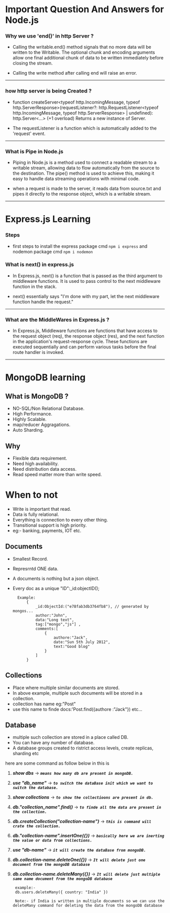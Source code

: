 # Important Question And Answers for Node.js 

### Why we use 'end()' in http Server ?

-  Calling the writable.end() method signals that no more data will be written to the Writable. The optional chunk and encoding arguments allow one final additional chunk of data to be written immediately before closing the stream.

- Calling the write method after calling end will raise an error.

______________________________________________________________________________________


### how http server is being Created ?

- function createServer<typeof http.IncomingMessage, typeof http.ServerResponse>(requestListener?: http.RequestListener<typeof http.IncomingMessage, typeof http.ServerResponse> | undefined): http.Server<...> (+1 overload)
Returns a new instance of Server.

- The requestListener is a function which is automatically added to the 'request' event.

______________________________________________________________________________________

### What is Pipe in Node.js

- Piping in Node.js is a method used to connect a readable stream to a writable stream, allowing data to flow automatically from the source to the destination. The pipe() method is used to achieve this, making it easy to handle data streaming operations with minimal code.

- when a request is made to the server, it reads data from source.txt and pipes it directly to the response object, which is a writable stream.

______________________________________________________________________________________


# Express.js Learning

### Steps

- first steps to install the express package cmd `npm i express` and nodemon package cmd `npm i nodemon`

### What is next() in express.js
- In Express.js, next() is a function that is passed as the third argument to middleware functions. It is used to pass control to the next middleware function in the stack. 

- next() essentially says "I'm done with my part, let the next middleware function handle the request."


____

### What are the MiddleWares in Express.js ?
- In Express.js, Middleware functions are functions that have access to the request object (req), the response object (res), and the next function in the application's request-response cycle. These functions are executed sequentially and can perform various tasks before the final route handler is invoked. 

____

# MongoDB learning

## What is MongoDB ?
- NO-SQL/Non Relational Database.
- High Performance.
- Highly Scalable.
- map/reducer Aggragations.
- Auto Sharding.


## Why

- Flexible data requirement.
- Need high availability.
- Need distribution data access.
- Read speed matter more than write speed.


# When to not 

- Write is important that read.
- Data is fully relational.
- Everything is connection to every other thing.
- Transitional support is high priority.
- eg:- banking, payments, IOT etc.


## Documents

- Smallest Record.

- Represrntd ONE data.

- A documents is nothing but a json object.

- Every doc as a unique "ID":_id:objectID();

        Example:
            {
                _id:ObjectId:("e78fab3db3764fb8"), // generated by mongos...
                author:"John",
                data:"Long text",
                tag:["mongo","js"] ,
                comments:[
                    {
                        authore:"Jack",
                        date:"Sun 5th July 2012",
                        text:"Good blog"
                    }
                ]
            }


## Collections

- Place where multiple similar documents are stored.
- In above example, multiple such documents will be stored in  a collection.
- collection has name eg:"Post"
- use this name to finde docs:'Post.find({authore :"Jack"})    etc...


## Database

- multiple such collection are stored in a place called DB.
- You can have any number of database.
- A database groups created to ristrict access levels, create replicas, sharding etc

here are some command as follow below in this is

1. **_show dbs_** -> _**`means how many db are present in mongoDB.`**_

1. **_use "db_name"_** -> _**`to switch the dataBase init which we want to switch the database.`**_

1. **_show collections_** -> _**`to show the collectioons are present in db.`**_

1. **_db."collection_name".find()_** -> _**`to finde all the data are present in the collection. `**_

1. **_db.createCollection("collection-name")_** -> _**`this is command will crate the collection.`**_

1. **_db."collection-name".insertOne({})_** -> _**`basically here we are inerting the value or data from collections.`**_

1. **_use "db-name"_** -> _**`it will create the dataBase from mongoDB.`**_

1. **_db.collection-name.deleteOne({})_** -> _**`It will delete just one document from the mongoDB database`**_

1. **_db.collection-name.deleteMany({})_** -> _**`It will delete just multiple same name document from the mongoDB database`**_

        example:-
        db.users.deleteMany({ country: "India" })

        Note:- if India is written in multiple documents so we can use the deleteMany command for deleting the data from the mongoDB database

